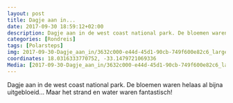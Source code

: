 ```yaml
---
layout: post
title: Dagje aan in...
date: 2017-09-30 18:59:12+02:00
description: Dagje aan in de west coast national park. De bloemen waren helaas al bijna uitgebloeid... Maar het strand en water waren fantastisch! 
categories: [Rondreis]
tags: [Polarsteps]
img: 2017-09-30-Dagje_aan_in/3632c000-e44d-45d1-90cb-749f600e82c6_large_image.jpg
coordinates: 18.0316333770752, -33.1479721069336
Media: [2017-09-30-Dagje_aan_in/3632c000-e44d-45d1-90cb-749f600e82c6_large_image.jpg, 2017-09-30-Dagje_aan_in/253bf19a-99c2-484a-9200-7ee23e6a7bfb_large_image.jpg, 2017-09-30-Dagje_aan_in/89e1cef3-9b05-4908-a6c1-30cfa45e5b4f_large_image.jpg, 2017-09-30-Dagje_aan_in/4517e65a-784e-4d4e-a31a-e2c5a5eb469c_large_image.jpg, 2017-09-30-Dagje_aan_in/907a22b6-7600-4ba9-aed9-edfb06a68205_large_image.jpg, 2017-09-30-Dagje_aan_in/fe40a6f0-247a-4457-9378-2267eae0e604_large_image.jpg, 2017-09-30-Dagje_aan_in/b56be1ba-2ca4-4cb6-b4fe-5b22e52a8e5a_large_image.jpg, 2017-09-30-Dagje_aan_in/7fd82350-a05c-4465-8064-0948105ec63f_large_image.jpg, 2017-09-30-Dagje_aan_in/b2e8f66a-cbda-4296-9987-f4127aec9bb8_large_image.jpg]
---
```

Dagje aan in de west coast national park. De bloemen waren helaas al bijna uitgebloeid... Maar het strand en water waren fantastisch! 